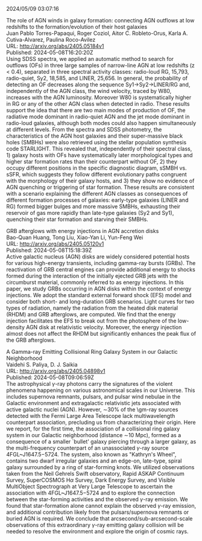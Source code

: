 2024/05/09 03:07:16  

The role of AGN winds in galaxy formation: connecting AGN outflows at
  low redshifts to the formation/evolution of their host galaxies  
Juan Pablo Torres-Papaqui, Roger Coziol, Aitor C. Robleto-Orus, Karla A. Cutiva-Alvarez, Paulina Roco-Avilez  
URL: http://arxiv.org/abs/2405.05184v1  
Published: 2024-05-08T16:20:20Z  
  Using SDSS spectra, we applied an automatic method to search for outflows (OFs) in three large samples of narrow-line AGN at low redshifts (z &lt; 0.4), separated in three spectral activity classes: radio-loud RG, 15,793, radio-quiet, Sy2, 18,585, and LINER, 25,656. In general, the probability of detecting an OF decreases along the sequence Sy1-&gt;Sy2-&gt;LINER/RG and, independently of the AGN class, the wind velocity, traced by W80, increases with the AGN luminosity. Moreover W80 is systematically higher in RG or any of the other AGN class when detected in radio. These results support the idea that there are two main modes of production of OF, the radiative mode dominant in radio-quiet AGN and the jet mode dominant in radio-loud galaxies, although both modes could also happen simultaneously at different levels. From the spectra and SDSS photometry, the characteristics of the AGN host galaxies and their super-massive black holes (SMBHs) were also retrieved using the stellar population synthesis code STARLIGHT. This revealed that, independently of their spectral class, 1) galaxy hosts with OFs have systematically later morphological types and higher star formation rates than their counterpart without OF, 2) they occupy different positions in the specific diagnostic diagram, sSMBH vs. sSFR, which suggests they follow different evolutionary paths congruent with the morphology of their galaxy hosts, and 3) they show no evidence of AGN quenching or triggering of star formation. These results are consistent with a scenario explaining the different AGN classes as consequences of different formation processes of galaxies: early-type galaxies (LINER and RG) formed bigger bulges and more massive SMBHs, exhausting their reservoir of gas more rapidly than late-type galaxies (Sy2 and Sy1), quenching their star formation and starving their SMBHs.   

GRB afterglows with energy injections in AGN accretion disks  
Bao-Quan Huang, Tong Liu, Xiao-Yan Li, Yun-Feng Wei  
URL: http://arxiv.org/abs/2405.05120v1  
Published: 2024-05-08T15:18:39Z  
  Active galactic nucleus (AGN) disks are widely considered potential hosts for various high-energy transients, including gamma-ray bursts (GRBs). The reactivation of GRB central engines can provide additional energy to shocks formed during the interaction of the initially ejected GRB jets with the circumburst material, commonly referred to as energy injections. In this paper, we study GRBs occurring in AGN disks within the context of energy injections. We adopt the standard external forward shock (EFS) model and consider both short- and long-duration GRB scenarios. Light curves for two types of radiation, namely the radiation from the heated disk material (RHDM) and GRB afterglows, are computed. We find that the energy injection facilitates the EFS to break out from the photosphere of the low-density AGN disk at relativistic velocity. Moreover, the energy injection almost does not affect the RHDM but significantly enhances the peak flux of the GRB afterglows.   

A Gamma-ray Emitting Collisional Ring Galaxy System in our Galactic
  Neighborhood  
Vaidehi S. Paliya, D. J. Saikia  
URL: http://arxiv.org/abs/2405.04898v1  
Published: 2024-05-08T09:06:59Z  
  The astrophysical $\gamma$-ray photons carry the signatures of the violent phenomena happening on various astronomical scales in our Universe. This includes supernova remnants, pulsars, and pulsar wind nebulae in the Galactic environment and extragalactic relativistic jets associated with active galactic nuclei (AGN). However, $\sim$30\% of the \gm-ray sources detected with the Fermi Large Area Telescope lack multiwavelength counterpart association, precluding us from characterizing their origin. Here we report, for the first time, the association of a collisional ring galaxy system in our Galactic neighborhood (distance $\sim$10 Mpc), formed as a consequence of a smaller `bullet' galaxy piercing through a larger galaxy, as the multi-frequency counterpart of an unassociated $\gamma$-ray source 4FGL~J1647.5$-$5724. The system, also known as "Kathryn's Wheel", contains two dwarf irregular galaxies and an edge-on, late-type, spiral galaxy surrounded by a ring of star-forming knots. We utilized observations taken from the Neil Gehrels Swift observatory, Rapid ASKAP Continuum Survey, SuperCOSMOS H$\alpha$ Survey, Dark Energy Survey, and Visible MultiObject Spectrograph at Very Large Telescope to ascertain the association with 4FGL~J1647.5$-$5724 and to explore the connection between the star-forming activities and the observed $\gamma$-ray emission. We found that star-formation alone cannot explain the observed $\gamma$-ray emission, and additional contribution likely from the pulsars/supernova remnants or buried AGN is required. We conclude that arcsecond/sub-arcsecond-scale observations of this extraordinary $\gamma$-ray emitting galaxy collision will be needed to resolve the environment and explore the origin of cosmic rays.   

